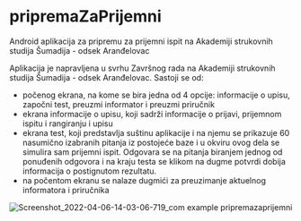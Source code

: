 # pripremaZaPrijemni
Android aplikacija za pripremu za prijemni ispit na Akademiji strukovnih studija Šumadija - odsek Aranđelovac

Aplikacija je napravljena u svrhu Završnog rada na Akademiji strukovnih studija Šumadija - odsek Aranđelovac. Sastoji se od:

  - počenog ekrana, na kome se bira jedna od 4 opcije: informacije o upisu, započni test, preuzmi informator i preuzmi priručnik 
  - ekrana informacije o upisu, koji sadrži informacije o prijavi, prijemnom ispitu i rangiranju i upisu
  - ekrana test, koji predstavlja suštinu aplikacije i na njemu se prikazuje 60 nasumično izabranih pitanja iz postojeće baze i u okviru ovog dela se simulira 
 sam prijemni ispit. Odgovara se na pitanja biranjem jednog od ponuđenih odgovora i na kraju testa se klikom na dugme potvrdi dobija informacija o postignutom rezultatu. 
   - na počentom ekranu se nalaze dugmići za preuzimanje aktuelnog informatora i priručnika

![Screenshot_2022-04-06-14-03-06-719_com example pripremazaprijemni](https://user-images.githubusercontent.com/92669289/163709781-c6b92982-5595-4096-ba09-0ee6e53a9d72.jpg)

